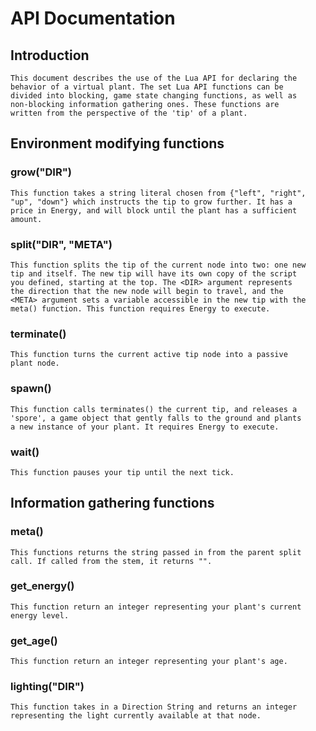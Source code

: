 # API Documentation

## Introduction
    This document describes the use of the Lua API for declaring the
    behavior of a virtual plant. The set Lua API functions can be
    divided into blocking, game state changing functions, as well as
    non-blocking information gathering ones. These functions are
    written from the perspective of the 'tip' of a plant.

## Environment modifying functions

### grow("DIR")
    This function takes a string literal chosen from {"left", "right",
    "up", "down"} which instructs the tip to grow further. It has a
    price in Energy, and will block until the plant has a sufficient
    amount.

### split("DIR", "META")
    This function splits the tip of the current node into two: one new
    tip and itself. The new tip will have its own copy of the script
    you defined, starting at the top. The <DIR> argument represents
    the direction that the new node will begin to travel, and the
    <META> argument sets a variable accessible in the new tip with the
    meta() function. This function requires Energy to execute.

### terminate()
    This function turns the current active tip node into a passive
    plant node.

### spawn()
    This function calls terminates() the current tip, and releases a
    'spore', a game object that gently falls to the ground and plants
    a new instance of your plant. It requires Energy to execute.

### wait()
    This function pauses your tip until the next tick.

## Information gathering functions

### meta()
    This functions returns the string passed in from the parent split
    call. If called from the stem, it returns "".

### get_energy()
    This function return an integer representing your plant's current
    energy level.

### get_age()
    This function return an integer representing your plant's age.

### lighting("DIR")
    This function takes in a Direction String and returns an integer
    representing the light currently available at that node.
